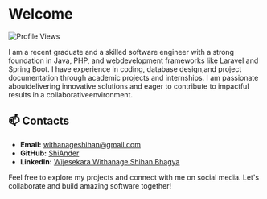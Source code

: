 # Welcome

![Profile Views](https://komarev.com/ghpvc/?username=your-username&color=blue)

I am a recent graduate and a skilled software engineer with a strong foundation in Java, PHP, and webdevelopment frameworks like Laravel and Spring Boot. I have experience in coding, database design,and project documentation through academic projects and internships. I am passionate aboutdelivering innovative solutions and eager to contribute to impactful results in a collaborativeenvironment.

## 📫 Contacts
- **Email:** [withanageshihan@gmail.com](mailto:withanageshihan@gmail.com)
- **GitHub:** [ShiAnder](https://github.com/ShiAnder)
- **LinkedIn:** [Wijesekara Withanage Shihan Bhagya](linkedin.com/in/shihan-withanage-3a930a162)

Feel free to explore my projects and connect with me on social media. Let's collaborate and build amazing software together!
